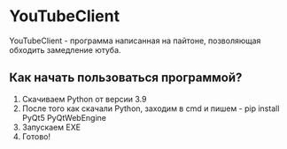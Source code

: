 # YouTubeClient
YouTubeClient - программа написанная на пайтоне, позволяющая обходить замедление ютуба.

## Как начать пользоваться программой?
1. Скачиваем Python от версии 3.9
2. После того как скачали Python, заходим в cmd и пишем - pip install PyQt5 PyQtWebEngine
3. Запускаем EXE
4. Готово!
